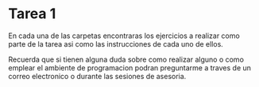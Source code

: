 # Tarea 1

En cada una de las carpetas encontraras los ejercicios a realizar como parte de la tarea asi como las instrucciones de cada uno de ellos.

Recuerda que si tienen alguna duda sobre como realizar alguno o como emplear el ambiente de programacion podran preguntarme a traves de un correo electronico o durante las sesiones de asesoria.

